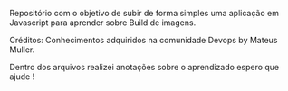 Repositório com o objetivo de subir de forma simples uma aplicação em Javascript para aprender sobre Build de imagens.  

Créditos: Conhecimentos adquiridos na comunidade Devops by Mateus Muller.  

Dentro dos arquivos realizei anotações sobre o aprendizado espero que ajude !